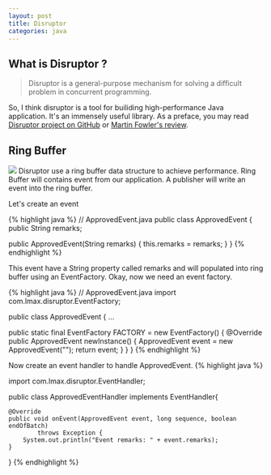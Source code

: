 ```yaml
---
layout: post
title: Disruptor
categories: java
---
```


## What is Disruptor ?

> Disruptor is a general-purpose mechanism for solving a difficult problem in concurrent programming.

So, I think disruptor is a tool for builiding high-performance Java application.
It's an immensely useful library. As a preface, you may read [Disruptor project on GitHub](http://lmax-exchange.github.io/disruptor/) or
[Martin Fowler's review](http://martinfowler.com/articles/lmax.html).

## Ring Buffer

<img src="https://lh5.googleusercontent.com/-sDbRQ1Z_YBE/VAKbWvyFjoI/AAAAAAAAApY/-yAS4Wqg4bE/w1044-h369-no/IMG_20140831_104706~2.jpg"/>
Disruptor use a ring buffer data structure to achieve performance. Ring Buffer will contains event from our application. A publisher will
write an event into the ring buffer.

Let's create an event

{% highlight java %}
// ApprovedEvent.java
public class ApprovedEvent {
  public String remarks;

  public ApprovedEvent(String remarks) {
    this.remarks = remarks;
  }
}
{% endhighlight %}

This event have a String property called remarks and will populated into ring buffer using an EventFactory.
Okay, now we need an event factory.

{% highlight java %}
// ApprovedEvent.java
import com.lmax.disruptor.EventFactory;

public class ApprovedEvent {
  ...

  public static final EventFactory<ApprovedEvent> FACTORY =
    new EventFactory<ApprovedEvent>() {
      @Override
      public ApprovedEvent newInstance() {
        ApprovedEvent event = new ApprovedEvent("");
        return event;
      }
    }
}
{% endhighlight %}

Now create an event handler to handle ApprovedEvent.
{% highlight java %}

import com.lmax.disruptor.EventHandler;

public class ApprovedEventHandler implements
  EventHandler<ApprovedEvent>{

	@Override
	public void onEvent(ApprovedEvent event, long sequence, boolean endOfBatch)
			throws Exception {
		System.out.println("Event remarks: " + event.remarks);
	}

}
{% endhighlight %}

